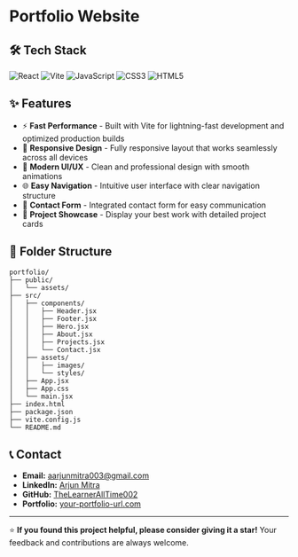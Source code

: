 # Portfolio Website


## 🛠️ Tech Stack

![React](https://img.shields.io/badge/React-20232A?style=for-the-badge&logo=react&logoColor=61DAFB)
![Vite](https://img.shields.io/badge/Vite-646CFF?style=for-the-badge&logo=vite&logoColor=FFD62E)
![JavaScript](https://img.shields.io/badge/JavaScript-F7DF1E?style=for-the-badge&logo=javascript&logoColor=black)
![CSS3](https://img.shields.io/badge/CSS3-1572B6?style=for-the-badge&logo=css3&logoColor=white)
![HTML5](https://img.shields.io/badge/HTML5-E34F26?style=for-the-badge&logo=html5&logoColor=white)

## ✨ Features

- ⚡ **Fast Performance** - Built with Vite for lightning-fast development and optimized production builds
- 📱 **Responsive Design** - Fully responsive layout that works seamlessly across all devices
- 🎨 **Modern UI/UX** - Clean and professional design with smooth animations
- 🌐 **Easy Navigation** - Intuitive user interface with clear navigation structure
- 📧 **Contact Form** - Integrated contact form for easy communication
- 🎯 **Project Showcase** - Display your best work with detailed project cards


## 📁 Folder Structure

```
portfolio/
├── public/
│   └── assets/
├── src/
│   ├── components/
│   │   ├── Header.jsx
│   │   ├── Footer.jsx
│   │   ├── Hero.jsx
│   │   ├── About.jsx
│   │   ├── Projects.jsx
│   │   └── Contact.jsx
│   ├── assets/
│   │   ├── images/
│   │   └── styles/
│   ├── App.jsx
│   ├── App.css
│   └── main.jsx
├── index.html
├── package.json
├── vite.config.js
└── README.md
```

## 📞 Contact

- **Email:** aarjunmitra003@gmail.com
- **LinkedIn:** [Arjun Mitra](https://www.linkedin.com/in/arjun-mitra-2761a9260/)
- **GitHub:** [TheLearnerAllTime002](https://github.com/TheLearnerAllTime002)
- **Portfolio:** [your-portfolio-url.com](https://your-portfolio-url.com)

---

⭐ **If you found this project helpful, please consider giving it a star!** Your feedback and contributions are always welcome.
